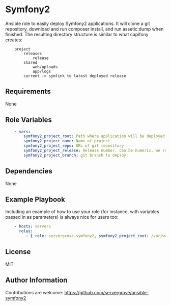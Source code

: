Symfony2
========

Ansible role to easily deploy Symfony2 applications. It will clone a git repository, download and run composer install, and run assetic:dump when finished. The resulting directory structure is similar to what capifony creates:

```
    project
        releases
            release
        shared
            web/uploads
            app/logs
        current -> symlink to latest deployed release
```

Requirements
------------

None

Role Variables
--------------

```yaml
    - vars:
        symfony2_project_root: Path where application will be deployed on server.
        symfony2_project_name: Name of project.
        symfony2_project_repo: URL of git repository.
        symfony2_project_release: Release number, can be numeric, we recommend to set it to release date/time, 20140327100911
        symfony2_project_branch: git branch to deploy.
```

Dependencies
------------

None

Example Playbook
-------------------------

Including an example of how to use your role (for instance, with variables passed in as parameters) is always nice for users too:

```yaml
    - hosts: servers
      roles:
         - { role: servergrove.symfony2, symfony2_project_root: /var/www/vhosts/example.com/, symfony2_project_name: demo, symfony2_project_branch: master, symfony2_project_release: 1 }
```

License
-------

MIT

Author Information
------------------

Contributions are welcome: https://github.com/servergrove/ansible-symfony2
